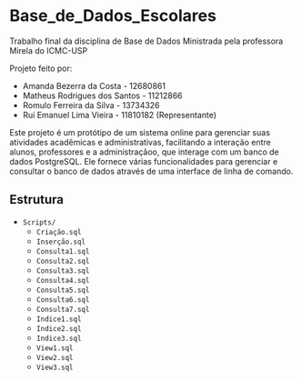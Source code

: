 # Base_de_Dados_Escolares
Trabalho final da disciplina de Base de Dados Ministrada pela professora Mirela do ICMC-USP

Projeto feito por:

- Amanda Bezerra da Costa - 12680861
- Matheus Rodrigues dos Santos - 11212866
- Romulo Ferreira da Silva - 13734326
- Rui Emanuel Lima Vieira - 11810182 (Representante)

Este projeto é um protótipo de um sistema online para gerenciar suas atividades acadêmicas e administrativas, facilitando a interação entre alunos, professores e a administraçãoo, que interage com um banco de dados PostgreSQL. Ele fornece várias funcionalidades para gerenciar e consultar o banco de dados através de uma interface de linha de comando.

## Estrutura

- `Scripts/`
  - `Criação.sql`
  - `Inserção.sql`
  - `Consulta1.sql`
  - `Consulta2.sql`
  - `Consulta3.sql`
  - `Consulta4.sql`
  - `Consulta5.sql`
  - `Consulta6.sql`
  - `Consulta7.sql`
  - `Indice1.sql`
  - `Indice2.sql`
  - `Indice3.sql`
  - `View1.sql`
  - `View2.sql`
  - `View3.sql` 





